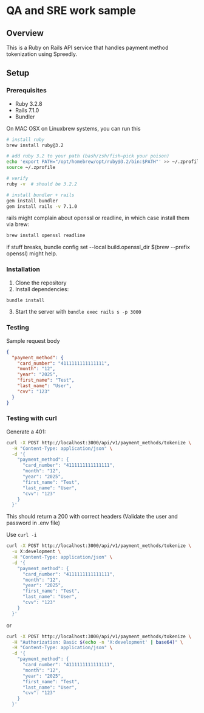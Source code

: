 # QA and SRE work sample

## Overview

This is a Ruby on Rails API service that handles payment method tokenization using Spreedly.

## Setup

### Prerequisites

- Ruby 3.2.8
- Rails 7.1.0
- Bundler

On MAC OSX on Linuxbrew systems, you can run this

```bash
# install ruby
brew install ruby@3.2

# add ruby 3.2 to your path (bash/zsh/fish—pick your poison)
echo 'export PATH="/opt/homebrew/opt/ruby@3.2/bin:$PATH"' >> ~/.zprofile
source ~/.zprofile

# verify
ruby -v  # should be 3.2.2

# install bundler + rails
gem install bundler
gem install rails -v 7.1.0
```

rails might complain about openssl or readline, in which case install them via brew:

```bash
brew install openssl readline
```

if stuff breaks, bundle config set --local build.openssl_dir $(brew --prefix openssl) might help.

### Installation
1. Clone the repository
2. Install dependencies:
```bash
bundle install
```
3. Start the server with `bundle exec rails s -p 3000`

### Testing

Sample request body
```json
{
  "payment_method": {
    "card_number": "4111111111111111",
    "month": "12",
    "year": "2025",
    "first_name": "Test",
    "last_name": "User",
    "cvv": "123"
  }
}
```

### Testing with curl

Generate a 401:
```bash
curl -X POST http://localhost:3000/api/v1/payment_methods/tokenize \
  -H "Content-Type: application/json" \
  -d '{
    "payment_method": {
      "card_number": "4111111111111111",
      "month": "12",
      "year": "2025",
      "first_name": "Test",
      "last_name": "User",
      "cvv": "123"
    }
  }'
```

This should return a 200 with correct headers
(Validate the user and password in .env file)

Use `curl -i` 

```bash
curl -X POST http://localhost:3000/api/v1/payment_methods/tokenize \
  -u X:development \
  -H "Content-Type: application/json" \
  -d '{
    "payment_method": {
      "card_number": "4111111111111111",
      "month": "12",
      "year": "2025",
      "first_name": "Test",
      "last_name": "User",
      "cvv": "123"
    }
  }'
```

or

```bash
curl -X POST http://localhost:3000/api/v1/payment_methods/tokenize \
  -H "Authorization: Basic $(echo -n 'X:development' | base64)" \
  -H "Content-Type: application/json" \
  -d '{
    "payment_method": {
      "card_number": "4111111111111111",
      "month": "12",
      "year": "2025",
      "first_name": "Test",
      "last_name": "User",
      "cvv": "123"
    }
  }'
```